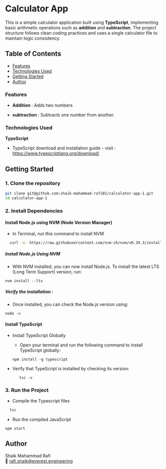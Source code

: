 # Calculator App

 This is a simple calculator application built using **TypeScript**, implementing basic arithmetic operations such as **addition** and **subtraction**. The project structure follows clean coding practices and uses a single calculator file to maintain logic consistency.

## Table of Contents

* [Features](#features)
* [Technologies Used](#technologies-used)
* [Getting Started](#getting-started)
* [Author](#author)


### Features

+ **Addition** : Adds two numbers

+ **subtraction** : Subtracts one number from another.

### Technologies Used

**TypeScript** 
   - TypeScript download and installation guide - visit : https://www.typescriptlang.org/download/

##  Getting Started

### 1. Clone the repository

```bash
git clone git@github.com:shaik-mahammad-rafi01/calculator-app-1.git
cd calculator-app-1
```

### 2. Install Dependencies 

  #### Install Node.js using NVM (Node Version Manager)
  - In Terminal, run this command to install NVM
  ```bash
    curl -o- https://raw.githubusercontent.com/nvm-sh/nvm/v0.39.3/install.sh | bash
  ```
##### Install Node.js Using NVM
- With NVM installed, you can now install Node.js. To install the latest LTS (Long Term Support) version, run:
```
nvm install --lts 
```
##### Verify the installation : 
- Once installed, you can check the Node.js version using:
```
node -v
```

#### Install TypeScript 
- Install TypeScript Globally
  - Open your terminal and run the following command to install TypeScript globally:

  ```
  npm install -g typescript
  ```
- Verify that TypeScript is installed by checking its version:
  ```
     tsc -v
  ```


### 3. Run the Project 
- Compile the Typescript files 
```bash 
  tsc 
```
- Run the compiled JavaScript
```
npm start
```
## Author
Shaik Mahammad Rafi  
📧 [rafi.shaik@everest.engineering](mailto:rafi.shaik@everest.engineering)  


